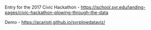 Entry for the 2017 Civic Hackathon - https://ischool.syr.edu/landing-pages/civic-hackathon-plowing-through-the-data

Demo - https://acarioti.github.io/syrplowdataviz/
